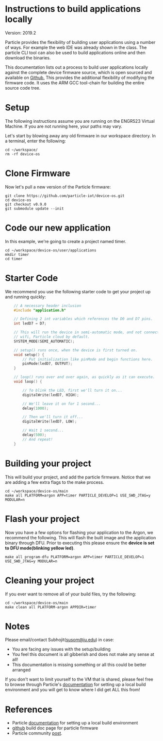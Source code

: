 # Instructions to build applications locally

Version: 2019.2  

Particle provides the flexibility of building user applications using
a number of ways. For example the web IDE was already shown in the
class. The particle CLI tool can also be used to build applications
online and then download the binaries.

This documentation lists out a process to build user applications
locally against the complete device firmware source, which is open
sourced and available on [Github.](https://github.com/particle-iot/device-os) This provides the additional
flexibility of modifying the firmware code. It uses the ARM GCC
tool-chain for building the entire source code tree.


<a id="orgc331188"></a>

# Setup

The following instructions assume you are running on the ENGR523 Virtual Machine.  If you are not running here, your paths may vary. 

Let's start by blowing away any old firmware in our workspace directory.  In a terminal, enter the following:

    cd ~/workspace/
    rm -rf device-os

# Clone Firmware

Now let's pull a new version of the Particle firmware:

    git clone https://github.com/particle-iot/device-os.git
    cd device-os
    git checkout v0.9.0
    git submodule update --init

# Code our new application

In this example, we're going to create a project named timer.

    cd ~/workspace/device-os/user/applications
    mkdir timer
    cd timer

# Starter Code

We recommend you use the following starter code to get your project up and running quickly: 

```c++
    // A necessary header inclusion
    #include "application.h" 

    // Defining 2 int variables which references the D0 and D7 pins.
    int ledD7 = D7;

    // This will run the device in semi-automatic mode, and not connect to the
    // wifi, Particle cloud by default.
    SYSTEM_MODE(SEMI_AUTOMATIC);

    // setup() runs once, when the device is first turned on.
    void setup() {
        // Put initialization like pinMode and begin functions here.
        pinMode(ledD7, OUTPUT);
    }

    // loop() runs over and over again, as quickly as it can execute.
    void loop() {

        // To blink the LED, first we'll turn it on...
        digitalWrite(ledD7, HIGH);

        // We'll leave it on for 1 second...
        delay(1000);

        // Then we'll turn it off...
        digitalWrite(ledD7, LOW);

        // Wait 1 second...
        delay(500);
        // And repeat!
    }
```

# Building your project

This will build your project, and add the particle firmware.  Notice that we are adding a few extra flags to the make process.  

    cd ~/workspace/device-os/main
    make all PLATFORM=argon APP=timer PARTICLE_DEVELOP=1 USE_SWD_JTAG=y MODULAR=n

# Flash your project

Now you have a few options for flashing your application to the Argon, we
recommend the following.  This will flash the built image and the application
binary through DFU. Prior to executing this please ensure the **device is set
to DFU mode(blinking yellow led)**.

    make all program-dfu PLATFORM=argon APP=timer PARTICLE_DEVELOP=1 USE_SWD_JTAG=y MODULAR=n


# Cleaning your project

If you ever want to remove all of your build files, try the following:

    cd ~/workspace/device-os/main
    make clean all PLATFORM-argon APPDIR=timer

# Notes

Please email/contact Subhojit(susom@iu.edu) in case:

-   You are facing any issues with the setup/building
-   You feel this document is all gibberish and does not make any sense at all!
-   This documentation is missing something or all this could be better arranged

If you don't want to limit yourself to the VM that is shared, please
feel free to browse through Particle's [documentation](https://docs.particle.io/support/particle-tools-faq/local-build/) for setting up
a local build environment and you will get to know where I did get
ALL this from!


<a id="org434c676"></a>

# References

-   Particle [documentation](https://docs.particle.io/support/particle-tools-faq/local-build/) for setting up a local build environment
-   [github](https://github.com/particle-iot/device-os/blob/v0.8.0-rc.27/docs/build.md#quick-start) build doc page for particle firmware
-   Particle community [post](https://community.particle.io/t/locally-building-firmware-for-the-argon-and-xenon-boards/46765).

